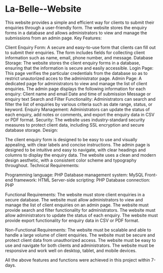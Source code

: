 # La-Belle--Website
This website provides a simple and efficient way for clients to submit their enquiries through a user-friendly form. The website stores the enquiry forms in a database and allows administrators to view and manage the submissions from an admin page.
Key Features:

Client Enquiry Form: A secure and easy-to-use form that clients can fill out to submit their enquiries. The form includes fields for collecting client information such as name, email, phone number, and message.
Database Storage: The website stores the client enquiry forms in a database, ensuring that the information is secure and easily accessible.
Login Page: This page verifies the particular credentials from the database so as to restrict unautorized acces to the administrator page.
Admin Page: A dedicated page for administrators to view and manage the list of client enquiries. The admin page displays the following information for each enquiry:
Client name and email
Date and time of submission
Message or enquiry text
Search and Filter Functionality: Administrators can search and filter the list of enquiries by various criteria such as date range, status, or keyword.
Enquiry Management: Administrators can update the status of each enquiry, add notes or comments, and export the enquiry data in CSV or PDF format.
Security: The website uses industry-standard security measures to protect client data, including SSL encryption and secure database storage.
Design:

The client enquiry form is designed to be easy to use and visually appealing, with clear labels and concise instructions.
The admin page is designed to be intuitive and easy to navigate, with clear headings and columns to display the enquiry data.
The website uses a clean and modern design aesthetic, with a consistent color scheme and typography throughout.
Technical Requirements:

Programming language: PHP
Database management system: MySQL
Front-end framework: HTML 
Server-side scripting: PHP
Database connection: PHP

Functional Requirements:
The website must store client enquiries in a secure database.
The website must allow administrators to view and manage the list of client enquiries on an admin page.
The website must provide search and filter functionality for administrators.
The website must allow administrators to update the status of each enquiry.
The website must provide export functionality for enquiry data in CSV or PDF format.

Non-Functional Requirements:
The website must be scalable and able to handle a large volume of client enquiries.
The website must be secure and protect client data from unauthorized access.
The website must be easy to use and navigate for both clients and administrators.
The website must be responsive and work well on desktop, tablet, and mobile devices.

All the above features and functions were achieved in this project within 7-days.

